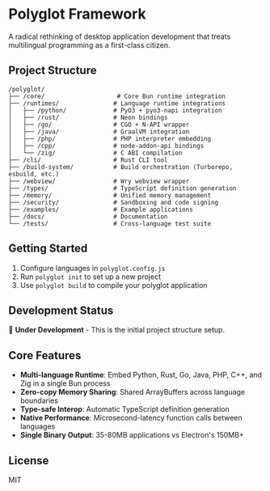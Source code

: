 # Polyglot Framework

A radical rethinking of desktop application development that treats multilingual programming as a first-class citizen.

## Project Structure

```
/polyglot/
├── /core/                    # Core Bun runtime integration
├── /runtimes/               # Language runtime integrations
│   ├── /python/             # PyO3 + pyo3-napi integration
│   ├── /rust/               # Neon bindings
│   ├── /go/                 # CGO + N-API wrapper
│   ├── /java/               # GraalVM integration
│   ├── /php/                # PHP interpreter embedding
│   ├── /cpp/                # node-addon-api bindings
│   └── /zig/                # C ABI compilation
├── /cli/                    # Rust CLI tool
├── /build-system/           # Build orchestration (Turborepo, esbuild, etc.)
├── /webview/                # Wry webview wrapper
├── /types/                  # TypeScript definition generation
├── /memory/                 # Unified memory management
├── /security/               # Sandboxing and code signing
├── /examples/               # Example applications
├── /docs/                   # Documentation
└── /tests/                  # Cross-language test suite
```

## Getting Started

1. Configure languages in `polyglot.config.js`
2. Run `polyglot init` to set up a new project
3. Use `polyglot build` to compile your polyglot application

## Development Status

🚧 **Under Development** - This is the initial project structure setup.

## Core Features

- **Multi-language Runtime**: Embed Python, Rust, Go, Java, PHP, C++, and Zig in a single Bun process
- **Zero-copy Memory Sharing**: Shared ArrayBuffers across language boundaries
- **Type-safe Interop**: Automatic TypeScript definition generation
- **Native Performance**: Microsecond-latency function calls between languages
- **Single Binary Output**: 35-80MB applications vs Electron's 150MB+

## License

MIT

